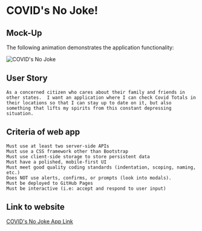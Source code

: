 # COVID's No Joke!

## Mock-Up

The following animation demonstrates the application functionality:

![COVID's No Joke](./assets/images/covid.gif)

## User Story

```
As a concerned citizen who cares about their family and friends in other states.  I want an application where I can check Covid Totals in their locations so that I can stay up to date on it, but also something that lifts my spirits from this constant depressing situation.

```


## Criteria of web app

```
Must use at least two server-side APIs
Must use a CSS framework other than Bootstrap
Must use client-side storage to store persistent data
Must have a polished, mobile-first UI
Must meet good quality coding standards (indentation, scoping, naming, etc.)
Does NOT use alerts, confirms, or prompts (look into modals).
Must be deployed to GitHub Pages
Must be interactive (i.e: accept and respond to user input)

```

## Link to website
[COVID's No Joke App Link](https://msas12.github.io/COVID-s-No-Joke-/)
